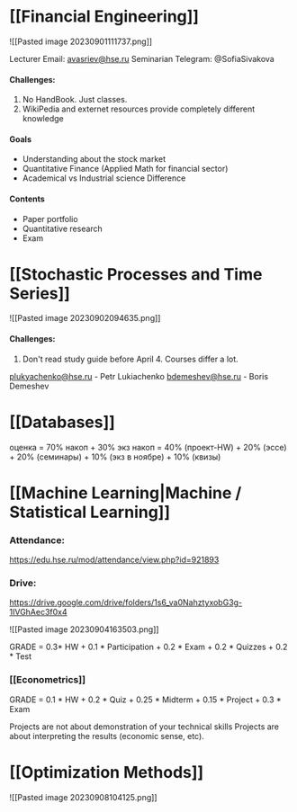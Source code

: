 
# [[Financial Engineering]]

![[Pasted image 20230901111737.png]]

Lecturer Email: avasriev@hse.ru
Seminarian Telegram: @SofiaSivakova
#### Challenges: 
1) No HandBook. Just classes.
2) WikiPedia and externet resources provide completely different knowledge

#### Goals
- Understanding about the stock market
- Quantitative Finance (Applied Math for financial sector)
- Academical vs Industrial science Difference

#### Contents
- Paper portfolio
- Quantitative research
- Exam

# [[Stochastic Processes and Time Series]]
![[Pasted image 20230902094635.png]]
#### Challenges: 
1) Don't read study guide before April 4. Courses differ a lot.

plukyachenko@hse.ru - Petr Lukiachenko
bdemeshev@hse.ru - Boris Demeshev


# [[Databases]]
оценка = 70% накоп + 30% экз
накоп = 40% (проект-HW) + 20% (эссе) +  20% (семинары) + 10% (экз в ноябре) + 10% (квизы)


# [[Machine Learning|Machine / Statistical Learning]]

### Attendance:
https://edu.hse.ru/mod/attendance/view.php?id=921893
### Drive:
https://drive.google.com/drive/folders/1s6_va0NahztyxobG3g-1IVGhAec3f0x4

![[Pasted image 20230904163503.png]]


GRADE = 0.3* HW + 0.1 * Participation + 0.2 * Exam + 0.2 * Quizzes + 0.2 * Test

### [[Econometrics]]

GRADE = 0.1 * HW + 0.2 * Quiz + 0.25 * Midterm + 0.15 * Project + 0.3 * Exam

Projects are not about demonstration of your technical skills
Projects are about interpreting the results (economic sense, etc).


# [[Optimization Methods]]
![[Pasted image 20230908104125.png]]